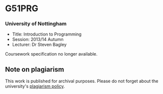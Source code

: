 # G51PRG
### University of Nottingham
* Title: Introduction to Programming
* Session: 2013/14 Autumn
* Lecturer: Dr Steven Bagley


Coursework specification no longer available.


## Note on plagiarism
This work is published for archival purposes. Please do not forget about the university's [plagiarism policy](https://www.nottingham.ac.uk/studyingeffectively/writing/plagiarism/index.aspx).

